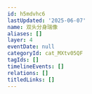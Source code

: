 ```yaml
---
id: h5mdvhc6
lastUpdated: '2025-06-07'
name: 双头分身瑞像
aliases: []
layer: 4
eventDate: null
categoryId: cat_MXtv05QF
tagIds: []
timelineEvents: []
relations: []
titledLinks: []
---
```


